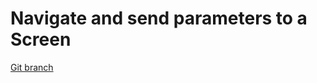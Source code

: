 # Navigate and send parameters to a Screen 


[Git branch](https://github.com/codiku/react-native-meteo/tree/014-EN-navigate-params)